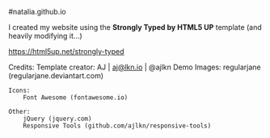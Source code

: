 #natalia.github.io

I created my website using the <b>Strongly Typed by HTML5 UP</b> template (and heavily modifying it...)

https://html5up.net/strongly-typed

Credits:
	Template creator: 
		AJ | aj@lkn.io | @ajlkn
	Demo Images:
		regularjane (regularjane.deviantart.com)

	Icons:
		Font Awesome (fontawesome.io)

	Other:
		jQuery (jquery.com)
		Responsive Tools (github.com/ajlkn/responsive-tools)
